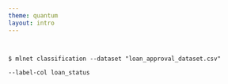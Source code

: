 ```yaml
---
theme: quantum
layout: intro
---
```


<pre><code>

$ mlnet classification --dataset "loan_approval_dataset.csv"

--label-col loan_status 
 
</code></pre>
